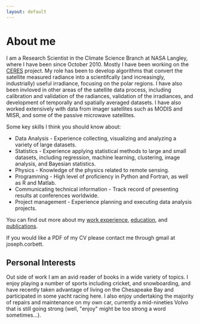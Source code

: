 ```yaml
---
layout: default
---
```

# About me

I am a Research Scientist in the Climate Science Branch at NASA Langley, where I have been since October 2010.  Mostly I have been working on the [CERES](https://ceres.larc.nasa.gov) project.  My role has been to develop algorithms that convert the satellite measured radiance into a scientifcally (and increasingly, industrially) useful irradiance, focusing on the polar regions.  I have also been invloved in other areas of the satellite data process, including calibration and validation of the radiances, validation of the irradiances, and development of temporally and spatially averaged datasets.  I have also worked extensively with data from imager satellites such as MODIS and MISR, and some of the passive microwave satellites.

Some key skills I think you should know about:

* Data Analysis - Experience collecting, visualizing and analyzing a variety of large datasets.
* Statistics - Experience applying statistical methods to large and small datasets, including regression, machine learning, clustering, image analysis, and Bayesian statistics.
* Physics - Knowledge of the physics related to remote sensing.
* Programming - High level of proficiency in Python and Fortran, as well as R and Matlab.
* Communicating technical information - Track record of presenting results at conferences worldwide.
* Project management - Experience planning and executing data analysis projects.

You can find out more about my [work experience](./work_experience.md), [education](./education.md), and [publications](./publications.md).

If you would like a PDF of my CV please contact me through gmail at joseph.corbett.

## Personal Interests
Out side of work I am an avid reader of books in a wide variety of topics.  I enjoy playing a number of sports including cricket, and snowboarding, and have recently taken advantage of living on the Chesapeake Bay and participated in some yacht racing here.  I also enjoy undertaking the majority of repairs and maintenance on my own car, currently a mid-nineties Volvo that is still going strong (well, "enjoy" might be too strong a word sometimes...).  

